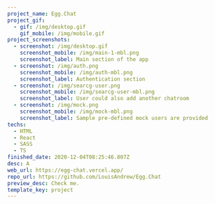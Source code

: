 ```yaml
---
project_name: Egg.Chat
project_gif:
  - gif: /img/desktop.gif
    gif_mobile: /img/mobile.gif
project_screenshots:
  - screenshot: /img/desktop.gif
    screenshot_mobile: /img/main-1-mbl.png
    screenshot_label: Main section of the app
  - screenshot: /img/auth.png
    screenshot_mobile: /img/auth-mbl.png
    screenshot_label: Authentication section
  - screenshot: /img/searcg-user.png
    screenshot_mobile: /img/searcg-user-mbl.png
    screenshot_label: User could also add another chatroom
  - screenshot: /img/mock.png
    screenshot_mobile: /img/mock-mbl.png
    screenshot_label: Sample pre-defined mock users are provided
techs:
  - HTML
  - React
  - SASS
  - TS
finished_date: 2020-12-04T08:25:46.807Z
desc: A
web_url: https://egg-chat.vercel.app/
repo_url: https://github.com/LouisAndrew/Egg.Chat
preview_desc: Check me.
template_key: project
---
```


